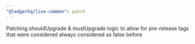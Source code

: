 ```yaml
---
"@ledgerhq/live-common": patch
---
```


Patching shouldUpgrade & mustUpgrade logic to allow for pre-release tags that were considered always considered as false before
